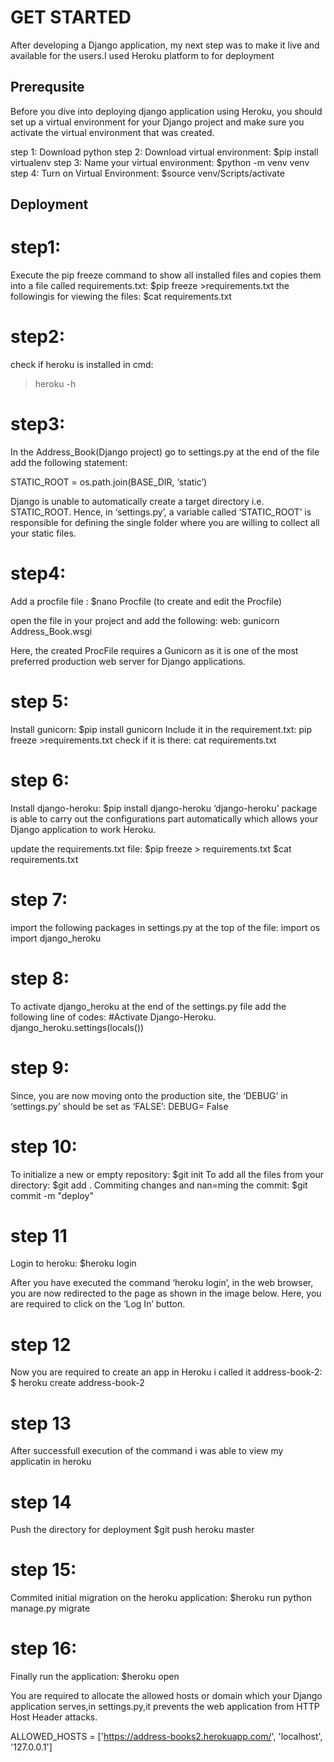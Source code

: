 # GET STARTED #
After developing a Django application, my next step was to make it live and available for the users.I used Heroku platform to for deployment

## Prerequsite
Before you dive into deploying django application using Heroku, you should set up a virtual environment for your Django project and make sure you activate the virtual environment that was created.

step 1:
Download python
step 2:
Download virtual environment:
$pip install virtualenv
step 3:
Name your virtual environment:
$python -m venv venv
step 4:
Turn on Virtual Environment:
$source venv/Scripts/activate

## Deployment
# step1:
Execute the pip freeze command to show all installed files and copies them into a file called requirements.txt:
$pip freeze >requirements.txt
the followingis for viewing the files:
$cat requirements.txt

# step2:
check if heroku is installed in cmd:
>heroku -h

# step3:
In the Address_Book(Django project) go to settings.py at the end of the file add the following statement:

STATIC_ROOT = os.path.join(BASE_DIR, ‘static’)

Django is unable to automatically create a target directory i.e. STATIC_ROOT. Hence, in ‘settings.py’, a variable called ‘STATIC_ROOT’ is responsible for defining the single folder where you are willing to collect all your static files.

# step4:
Add a procfile file :
$nano Procfile (to create and edit the Procfile)

open the file in your project and add the following:
web: gunicorn Address_Book.wsgi

Here, the created ProcFile requires a Gunicorn as it is one of the most preferred production web server for Django applications.

# step 5:
Install gunicorn:
$pip install gunicorn 
Include it in the requirement.txt:
pip freeze >requirements.txt
check if it is there:
cat requirements.txt

# step 6:
Install django-heroku:
$pip install django-heroku
‘django-heroku’ package is able to carry out the configurations part automatically which allows your Django application to work Heroku.

update the requirements.txt file:
$pip freeze > requirements.txt
$cat requirements.txt

# step 7:
import the following packages in settings.py at the top of the file:
import os
import django_heroku

# step 8:
To activate django_heroku at the end of the settings.py file add the following line of codes:
#Activate Django-Heroku.
django_heroku.settings(locals())

# step 9:
Since, you are now moving onto the production site, the ‘DEBUG’ in ‘settings.py’ should be set as ‘FALSE’:
DEBUG= False

# step 10:
To initialize a new or empty repository:
$git init
To add all the files from your directory:
$git add .
Commiting changes and nan=ming the commit:
$git commit -m "deploy"

# step 11
Login to heroku:
$heroku login

After you have executed the command ‘heroku login’, in the web browser, you are now redirected to the page as shown
in the image below. Here, you are required to click on the ‘Log In’ button.

# step 12
Now you are required to create an app in Heroku i called it address-book-2:
$ heroku create address-book-2

# step 13
After successfull execution of the command i was able to view my applicatin in heroku

# step 14
Push the directory for deployment
$git push heroku master

# step 15:
Commited initial migration on the heroku application:
$heroku run python manage.py migrate

# step 16:
Finally run the application:
$heroku open

You are required to allocate the allowed hosts or domain which your Django application serves,in settings.py,it prevents the web application from HTTP Host Header attacks.

ALLOWED_HOSTS = ['https://address-books2.herokuapp.com/',
'localhost',
'127.0.0.1']







